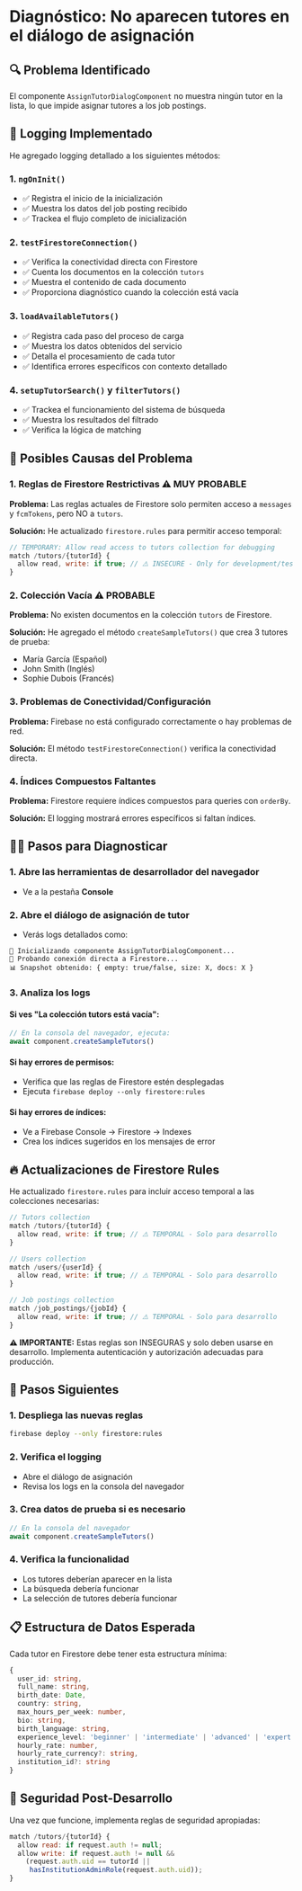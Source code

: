 # Diagnóstico: No aparecen tutores en el diálogo de asignación

## 🔍 Problema Identificado

El componente `AssignTutorDialogComponent` no muestra ningún tutor en la lista, lo que impide asignar tutores a los job postings.

## 🚀 Logging Implementado

He agregado logging detallado a los siguientes métodos:

### 1. `ngOnInit()`
- ✅ Registra el inicio de la inicialización
- ✅ Muestra los datos del job posting recibido
- ✅ Trackea el flujo completo de inicialización

### 2. `testFirestoreConnection()`
- ✅ Verifica la conectividad directa con Firestore
- ✅ Cuenta los documentos en la colección `tutors`
- ✅ Muestra el contenido de cada documento
- ✅ Proporciona diagnóstico cuando la colección está vacía

### 3. `loadAvailableTutors()`
- ✅ Registra cada paso del proceso de carga
- ✅ Muestra los datos obtenidos del servicio
- ✅ Detalla el procesamiento de cada tutor
- ✅ Identifica errores específicos con contexto detallado

### 4. `setupTutorSearch()` y `filterTutors()`
- ✅ Trackea el funcionamiento del sistema de búsqueda
- ✅ Muestra los resultados del filtrado
- ✅ Verifica la lógica de matching

## 🔧 Posibles Causas del Problema

### 1. **Reglas de Firestore Restrictivas** ⚠️ MUY PROBABLE
**Problema:** Las reglas actuales de Firestore solo permiten acceso a `messages` y `fcmTokens`, pero NO a `tutors`.

**Solución:** He actualizado `firestore.rules` para permitir acceso temporal:
```javascript
// TEMPORARY: Allow read access to tutors collection for debugging
match /tutors/{tutorId} {
  allow read, write: if true; // ⚠️ INSECURE - Only for development/testing
}
```

### 2. **Colección Vacía** ⚠️ PROBABLE
**Problema:** No existen documentos en la colección `tutors` de Firestore.

**Solución:** He agregado el método `createSampleTutors()` que crea 3 tutores de prueba:
- María García (Español)
- John Smith (Inglés) 
- Sophie Dubois (Francés)

### 3. **Problemas de Conectividad/Configuración**
**Problema:** Firebase no está configurado correctamente o hay problemas de red.

**Solución:** El método `testFirestoreConnection()` verifica la conectividad directa.

### 4. **Índices Compuestos Faltantes**
**Problema:** Firestore requiere índices compuestos para queries con `orderBy`.

**Solución:** El logging mostrará errores específicos si faltan índices.

## 🏃‍♂️ Pasos para Diagnosticar

### 1. Abre las herramientas de desarrollador del navegador
- Ve a la pestaña **Console**

### 2. Abre el diálogo de asignación de tutor
- Verás logs detallados como:
```
🚀 Inicializando componente AssignTutorDialogComponent...
🔌 Probando conexión directa a Firestore...
📊 Snapshot obtenido: { empty: true/false, size: X, docs: X }
```

### 3. Analiza los logs

#### Si ves "La colección tutors está vacía":
```javascript
// En la consola del navegador, ejecuta:
await component.createSampleTutors()
```

#### Si hay errores de permisos:
- Verifica que las reglas de Firestore estén desplegadas
- Ejecuta `firebase deploy --only firestore:rules`

#### Si hay errores de índices:
- Ve a Firebase Console → Firestore → Indexes
- Crea los índices sugeridos en los mensajes de error

## 🔥 Actualizaciones de Firestore Rules

He actualizado `firestore.rules` para incluir acceso temporal a las colecciones necesarias:

```javascript
// Tutors collection
match /tutors/{tutorId} {
  allow read, write: if true; // ⚠️ TEMPORAL - Solo para desarrollo
}

// Users collection  
match /users/{userId} {
  allow read, write: if true; // ⚠️ TEMPORAL - Solo para desarrollo
}

// Job postings collection
match /job_postings/{jobId} {
  allow read, write: if true; // ⚠️ TEMPORAL - Solo para desarrollo
}
```

**⚠️ IMPORTANTE:** Estas reglas son INSEGURAS y solo deben usarse en desarrollo. Implementa autenticación y autorización adecuadas para producción.

## 🚀 Pasos Siguientes

### 1. Despliega las nuevas reglas
```bash
firebase deploy --only firestore:rules
```

### 2. Verifica el logging
- Abre el diálogo de asignación
- Revisa los logs en la consola del navegador

### 3. Crea datos de prueba si es necesario
```javascript
// En la consola del navegador
await component.createSampleTutors()
```

### 4. Verifica la funcionalidad
- Los tutores deberían aparecer en la lista
- La búsqueda debería funcionar
- La selección de tutores debería funcionar

## 📋 Estructura de Datos Esperada

Cada tutor en Firestore debe tener esta estructura mínima:
```typescript
{
  user_id: string,
  full_name: string,
  birth_date: Date,
  country: string,
  max_hours_per_week: number,
  bio: string,
  birth_language: string,
  experience_level: 'beginner' | 'intermediate' | 'advanced' | 'expert',
  hourly_rate: number,
  hourly_rate_currency?: string,
  institution_id?: string
}
```

## 🔐 Seguridad Post-Desarrollo

Una vez que funcione, implementa reglas de seguridad apropiadas:
```javascript
match /tutors/{tutorId} {
  allow read: if request.auth != null;
  allow write: if request.auth != null && 
    (request.auth.uid == tutorId || 
     hasInstitutionAdminRole(request.auth.uid));
}
```
